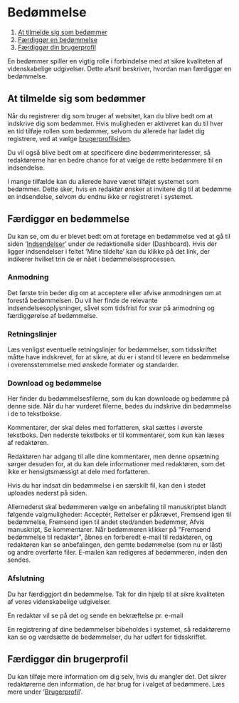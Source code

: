 # Bedømmelse

1. [At tilmelde sig som bedømmer](reviewing#sign-up)
1. [Færdiggør en bedømmelse](reviewing#complete-review)
1. [Færdiggør din brugerprofil](reviewing#complete-user-profile)

En bedømmer spiller en vigtig rolle i forbindelse med at sikre kvaliteten af videnskabelige udgivelser. Dette afsnit beskriver, hvordan man færdiggør en bedømmelse.

## <a name="sign-up"></a>At tilmelde sig som bedømmer

Når du registrerer dig som bruger af websitet, kan du blive bedt om at indskrive dig som bedømmer. Hvis muligheden er aktiveret kan du til hver en tid tilføje rollen som bedømmer, selvom du allerede har ladet dig registrere, ved at vælge [brugerprofilsiden](/user-profile.md).

Du vil også blive bedt om at specificere dine bedømmerinteresser, så redaktørerne har en bedre chance for at vælge de rette bedømmere til en indsendelse.

I mange tilfælde kan du allerede have været tilføjet systemet som bedømmer. Dette sker, hvis en redaktør ønsker at invitere dig til at bedømme en indsendelse, selvom du endnu ikke er registreret i systemet.

## <a name="complete-review"></a>Færdiggør en bedømmelse

Du kan se, om du er blevet bedt om at foretage en bedømmelse ved at gå til siden ’[Indsendelser](/submissions.md)’ under de redaktionelle sider \(Dashboard\). Hvis der ligger indsendelser i feltet ’Mine tildelte’ kan du klikke på det link, der indikerer hvilket trin de er nået i bedømmelsesprocessen.

### Anmodning

Det første trin beder dig om at acceptere eller afvise anmodningen om at forestå bedømmelsen. Du vil her finde de relevante indsendelsesoplysninger, såvel som tidsfrist for svar på anmodning og færdiggørelse af bedømmelse.

### Retningslinjer

Læs venligst eventuelle retningslinjer for bedømmelser, som tidsskriftet måtte have indskrevet, for at sikre, at du er i stand til levere en bedømmelse i overensstemmelse med ønskede formater og standarder.

### Download og bedømmelse

Her finder du bedømmelsesfilerne, som du kan downloade og bedømme på denne side. Når du har vurderet filerne, bedes du indskrive din bedømmelse i de to tekstbokse.

Kommentarer, der skal deles med forfatteren, skal sættes i øverste tekstboks. Den nederste tekstboks er til kommentarer, som kun kan læses af redaktøren.

Redaktøren har adgang til alle dine kommentarer, men denne opsætning sørger desuden for, at du kan dele informationer med redaktøren, som det ikke er hensigtsmæssigt at dele med forfatteren.

Hvis du har indsat din bedømmelse i en særskilt fil, kan den i stedet uploades nederst på siden.

Allernederst skal bedømmeren vælge en anbefaling til manuskriptet blandt følgende valgmuligheder: Acceptér, Rettelser er påkrævet, Fremsend igen til bedømmelse, Fremsend igen til andet sted/anden bedømmer, Afvis manuskript, Se kommentarer. Når bedømmeren klikker på "Fremsend bedømmelse til redaktør", åbnes en forberedt e-mail til redaktøren, og redaktøren kan se anbefalingen, den gemte bedømmelse \(som nu er låst\) og andre overførte filer. E-mailen kan redigeres af bedømmeren, inden den sendes.

### Afslutning

Du har færdiggjort din bedømmelse. Tak for din hjælp til at sikre kvaliteten af vores videnskabelige udgivelser.

En redaktør vil se på det og sende en bekræftelse pr. e-mail

En registrering af dine bedømmelser bibeholdes i systemet, så redaktørerne kan se og værdsætte de bedømmelser, du har udført for tidsskriftet.

## <a name="complete-user-profile"></a>Færdiggør din brugerprofil

Du kan tilføje mere information om dig selv, hvis du mangler det. Det sikrer redaktørerne den information, de har brug for i valget af bedømmere. Læs mere under ’[Brugerprofil](/user-profile.md)’.

